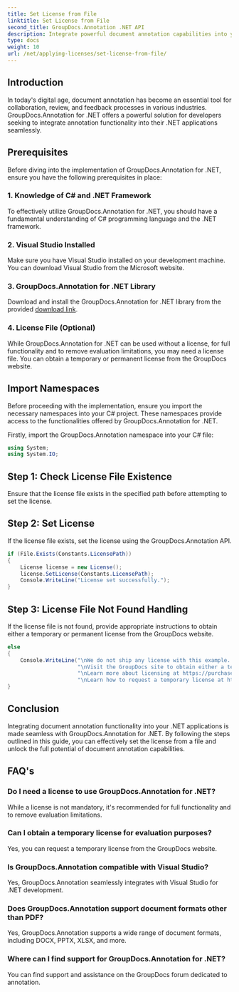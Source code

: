 ```yaml
---
title: Set License from File
linktitle: Set License from File
second_title: GroupDocs.Annotation .NET API
description: Integrate powerful document annotation capabilities into your .NET applications seamlessly with GroupDocs.Annotation for .NET.
type: docs
weight: 10
url: /net/applying-licenses/set-license-from-file/
---
```

## Introduction
In today's digital age, document annotation has become an essential tool for collaboration, review, and feedback processes in various industries. GroupDocs.Annotation for .NET offers a powerful solution for developers seeking to integrate annotation functionality into their .NET applications seamlessly.
## Prerequisites
Before diving into the implementation of GroupDocs.Annotation for .NET, ensure you have the following prerequisites in place:
### 1. Knowledge of C# and .NET Framework
To effectively utilize GroupDocs.Annotation for .NET, you should have a fundamental understanding of C# programming language and the .NET framework.
### 2. Visual Studio Installed
Make sure you have Visual Studio installed on your development machine. You can download Visual Studio from the Microsoft website.
### 3. GroupDocs.Annotation for .NET Library
Download and install the GroupDocs.Annotation for .NET library from the provided [download link](https://releases.groupdocs.com/annotation/net/).
### 4. License File (Optional)
While GroupDocs.Annotation for .NET can be used without a license, for full functionality and to remove evaluation limitations, you may need a license file. You can obtain a temporary or permanent license from the GroupDocs website.

## Import Namespaces
Before proceeding with the implementation, ensure you import the necessary namespaces into your C# project. These namespaces provide access to the functionalities offered by GroupDocs.Annotation for .NET.

Firstly, import the GroupDocs.Annotation namespace into your C# file:
```csharp
using System;
using System.IO;
```
## Step 1: Check License File Existence
Ensure that the license file exists in the specified path before attempting to set the license.
## Step 2: Set License
If the license file exists, set the license using the GroupDocs.Annotation API.
```csharp
if (File.Exists(Constants.LicensePath))
{
    License license = new License();
    license.SetLicense(Constants.LicensePath);
    Console.WriteLine("License set successfully.");
}
```
## Step 3: License File Not Found Handling
If the license file is not found, provide appropriate instructions to obtain either a temporary or permanent license from the GroupDocs website.
```csharp
else
{
    Console.WriteLine("\nWe do not ship any license with this example. " +
                      "\nVisit the GroupDocs site to obtain either a temporary or permanent license. " +
                      "\nLearn more about licensing at https://purchase.groupdocs.com/faqs/licensing. " +
                      "\nLearn how to request a temporary license at https://purchase.groupdocs.com/temporary-license.");
}
```

## Conclusion
Integrating document annotation functionality into your .NET applications is made seamless with GroupDocs.Annotation for .NET. By following the steps outlined in this guide, you can effectively set the license from a file and unlock the full potential of document annotation capabilities.
## FAQ's
### Do I need a license to use GroupDocs.Annotation for .NET?
While a license is not mandatory, it's recommended for full functionality and to remove evaluation limitations.
### Can I obtain a temporary license for evaluation purposes?
Yes, you can request a temporary license from the GroupDocs website.
### Is GroupDocs.Annotation compatible with Visual Studio?
Yes, GroupDocs.Annotation seamlessly integrates with Visual Studio for .NET development.
### Does GroupDocs.Annotation support document formats other than PDF?
Yes, GroupDocs.Annotation supports a wide range of document formats, including DOCX, PPTX, XLSX, and more.
### Where can I find support for GroupDocs.Annotation for .NET?
You can find support and assistance on the GroupDocs forum dedicated to annotation.
